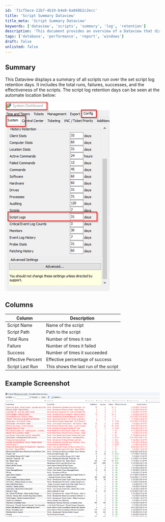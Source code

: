 ```yaml
---
id: '71cf5ece-22b7-4b19-b4e8-6a048b2c2ecc'
title: 'Script Summary Dataview'
title_meta: 'Script Summary Dataview'
keywords: ['dataview', 'scripts', 'summary', 'log', 'retention']
description: 'This document provides an overview of a Dataview that displays a summary of all scripts run over the specified script log retention days, including total runs, failures, successes, and effectiveness metrics.'
tags: ['database', 'performance', 'report', 'windows']
draft: false
unlisted: false
---
```


## Summary

This Dataview displays a summary of all scripts run over the set script log retention days. It includes the total runs, failures, successes, and the effectiveness of the scripts. The script log retention days can be seen at the automate location below:

![Script Log Retention Days](../../../static/img/Scripts-Effectiveness-Audit/image_1.png)

## Columns

| Column              | Description                          |
|---------------------|--------------------------------------|
| Script Name         | Name of the script                   |
| Script Path         | Path to the script                   |
| Total Runs          | Number of times it ran               |
| Failure             | Number of times it failed            |
| Success             | Number of times it succeeded         |
| Effective Percent    | Effective percentage of success      |
| Script Last Run     | This shows the last run of the script|

## Example Screenshot

![Example Screenshot](../../../static/img/Scripts-Effectiveness-Audit/image_2.png)
